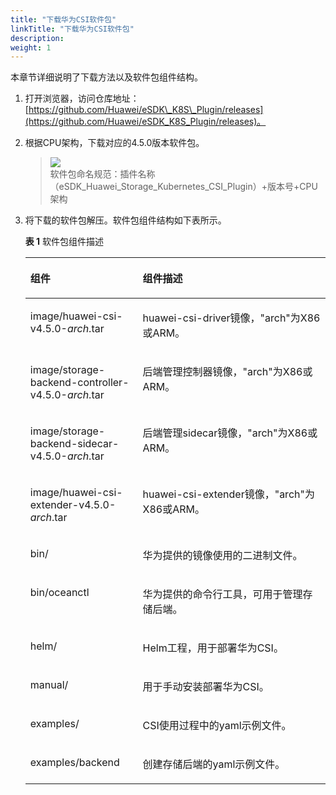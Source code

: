```yaml
---
title: "下载华为CSI软件包"
linkTitle: "下载华为CSI软件包"
description: 
weight: 1
---
```


本章节详细说明了下载方法以及软件包组件结构。

1.  打开浏览器，访问仓库地址：[https://github.com/Huawei/eSDK\_K8S\_Plugin/releases](https://github.com/Huawei/eSDK_K8S_Plugin/releases)。
2.  根据CPU架构，下载对应的4.5.0版本软件包。

    >![](/css-docs/public_sys-resources/zh-cn/icon-note.gif)  
    >软件包命名规范：插件名称（eSDK\_Huawei\_Storage\_Kubernetes\_CSI\_Plugin）+版本号+CPU架构

3.  将下载的软件包解压。软件包组件结构如下表所示。

    **表 1**  软件包组件描述

    <a name="zh-cn_topic_0150885197_table17200162435412"></a>
    <table><thead align="left"><tr id="zh-cn_topic_0150885197_row6201202412546"><th class="cellrowborder" valign="top" width="37.43%" id="mcps1.2.3.1.1"><p id="zh-cn_topic_0150885197_p15201324135419"><a name="zh-cn_topic_0150885197_p15201324135419"></a><a name="zh-cn_topic_0150885197_p15201324135419"></a>组件</p>
    </th>
    <th class="cellrowborder" valign="top" width="62.57%" id="mcps1.2.3.1.2"><p id="zh-cn_topic_0150885197_p10201724105411"><a name="zh-cn_topic_0150885197_p10201724105411"></a><a name="zh-cn_topic_0150885197_p10201724105411"></a>组件描述</p>
    </th>
    </tr>
    </thead>
    <tbody><tr id="row930973118310"><td class="cellrowborder" valign="top" width="37.43%" headers="mcps1.2.3.1.1 "><p id="p230912312313"><a name="p230912312313"></a><a name="p230912312313"></a>image/huawei-csi-v<span id="ph1247142163214"><a name="ph1247142163214"></a><a name="ph1247142163214"></a>4.5.0</span>-<em id="i7879115512231"><a name="i7879115512231"></a><a name="i7879115512231"></a>arch</em>.tar</p>
    </td>
    <td class="cellrowborder" valign="top" width="62.57%" headers="mcps1.2.3.1.2 "><p id="p131017311931"><a name="p131017311931"></a><a name="p131017311931"></a>huawei-csi-driver镜像，"arch"为X86或ARM。</p>
    </td>
    </tr>
    <tr id="row1636415012105"><td class="cellrowborder" valign="top" width="37.43%" headers="mcps1.2.3.1.1 "><p id="p236425091017"><a name="p236425091017"></a><a name="p236425091017"></a>image/storage-backend-controller-v<span id="ph16563185044814"><a name="ph16563185044814"></a><a name="ph16563185044814"></a>4.5.0</span>-<em id="i1580012569101"><a name="i1580012569101"></a><a name="i1580012569101"></a>arch</em>.tar</p>
    </td>
    <td class="cellrowborder" valign="top" width="62.57%" headers="mcps1.2.3.1.2 "><p id="p0364350161018"><a name="p0364350161018"></a><a name="p0364350161018"></a>后端管理控制器镜像，"arch"为X86或ARM。</p>
    </td>
    </tr>
    <tr id="row20811154791011"><td class="cellrowborder" valign="top" width="37.43%" headers="mcps1.2.3.1.1 "><p id="p9811154713107"><a name="p9811154713107"></a><a name="p9811154713107"></a>image/storage-backend-sidecar-v<span id="ph0931352104814"><a name="ph0931352104814"></a><a name="ph0931352104814"></a>4.5.0</span>-<em id="i17458825101116"><a name="i17458825101116"></a><a name="i17458825101116"></a>arch</em>.tar</p>
    </td>
    <td class="cellrowborder" valign="top" width="62.57%" headers="mcps1.2.3.1.2 "><p id="p7811174751010"><a name="p7811174751010"></a><a name="p7811174751010"></a>后端管理sidecar镜像，"arch"为X86或ARM。</p>
    </td>
    </tr>
    <tr id="row925351132220"><td class="cellrowborder" valign="top" width="37.43%" headers="mcps1.2.3.1.1 "><p id="p32505182215"><a name="p32505182215"></a><a name="p32505182215"></a>image/huawei-csi-extender-v<span id="ph486705310481"><a name="ph486705310481"></a><a name="ph486705310481"></a>4.5.0</span>-<em id="i12719141202718"><a name="i12719141202718"></a><a name="i12719141202718"></a>arch</em>.tar</p>
    </td>
    <td class="cellrowborder" valign="top" width="62.57%" headers="mcps1.2.3.1.2 "><p id="p182585182214"><a name="p182585182214"></a><a name="p182585182214"></a>huawei-csi-extender镜像，"arch"为X86或ARM。</p>
    </td>
    </tr>
    <tr id="zh-cn_topic_0150885197_row132011024185415"><td class="cellrowborder" valign="top" width="37.43%" headers="mcps1.2.3.1.1 "><p id="zh-cn_topic_0150885197_p320102410540"><a name="zh-cn_topic_0150885197_p320102410540"></a><a name="zh-cn_topic_0150885197_p320102410540"></a>bin/</p>
    </td>
    <td class="cellrowborder" valign="top" width="62.57%" headers="mcps1.2.3.1.2 "><p id="zh-cn_topic_0150885197_p720172417549"><a name="zh-cn_topic_0150885197_p720172417549"></a><a name="zh-cn_topic_0150885197_p720172417549"></a>华为提供的镜像使用的二进制文件。</p>
    </td>
    </tr>
    <tr id="row1266918385217"><td class="cellrowborder" valign="top" width="37.43%" headers="mcps1.2.3.1.1 "><p id="p566919345210"><a name="p566919345210"></a><a name="p566919345210"></a>bin/oceanctl</p>
    </td>
    <td class="cellrowborder" valign="top" width="62.57%" headers="mcps1.2.3.1.2 "><p id="p1966993195218"><a name="p1966993195218"></a><a name="p1966993195218"></a>华为提供的命令行工具，可用于管理存储后端。</p>
    </td>
    </tr>
    <tr id="zh-cn_topic_0150885197_row1745645113715"><td class="cellrowborder" valign="top" width="37.43%" headers="mcps1.2.3.1.1 "><p id="zh-cn_topic_0150885197_p164570514374"><a name="zh-cn_topic_0150885197_p164570514374"></a><a name="zh-cn_topic_0150885197_p164570514374"></a>helm/</p>
    </td>
    <td class="cellrowborder" valign="top" width="62.57%" headers="mcps1.2.3.1.2 "><p id="zh-cn_topic_0150885197_p445715115370"><a name="zh-cn_topic_0150885197_p445715115370"></a><a name="zh-cn_topic_0150885197_p445715115370"></a>Helm工程，用于部署华为CSI。</p>
    </td>
    </tr>
    <tr id="row1466517173816"><td class="cellrowborder" valign="top" width="37.43%" headers="mcps1.2.3.1.1 "><p id="p104671317163816"><a name="p104671317163816"></a><a name="p104671317163816"></a>manual/</p>
    </td>
    <td class="cellrowborder" valign="top" width="62.57%" headers="mcps1.2.3.1.2 "><p id="p154672177382"><a name="p154672177382"></a><a name="p154672177382"></a>用于手动安装部署华为CSI。</p>
    </td>
    </tr>
    <tr id="zh-cn_topic_0150885197_row132192110373"><td class="cellrowborder" valign="top" width="37.43%" headers="mcps1.2.3.1.1 "><p id="zh-cn_topic_0150885197_p18220111117379"><a name="zh-cn_topic_0150885197_p18220111117379"></a><a name="zh-cn_topic_0150885197_p18220111117379"></a>examples/</p>
    </td>
    <td class="cellrowborder" valign="top" width="62.57%" headers="mcps1.2.3.1.2 "><p id="zh-cn_topic_0150885197_p622091193716"><a name="zh-cn_topic_0150885197_p622091193716"></a><a name="zh-cn_topic_0150885197_p622091193716"></a>CSI使用过程中的yaml示例文件。</p>
    </td>
    </tr>
    <tr id="row49534515549"><td class="cellrowborder" valign="top" width="37.43%" headers="mcps1.2.3.1.1 "><p id="p14954195135418"><a name="p14954195135418"></a><a name="p14954195135418"></a>examples/backend</p>
    </td>
    <td class="cellrowborder" valign="top" width="62.57%" headers="mcps1.2.3.1.2 "><p id="p695405175411"><a name="p695405175411"></a><a name="p695405175411"></a>创建存储后端的yaml示例文件。</p>
    </td>
    </tr>
    </tbody>
    </table>

